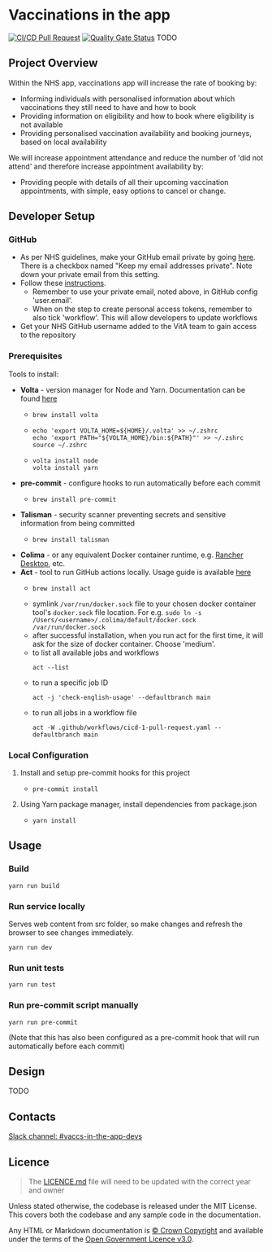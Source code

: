 # Vaccinations in the app

[![CI/CD Pull Request](https://github.com/NHSDigital/vaccinations-app/actions/workflows/cicd-1-pull-request.yaml/badge.svg)](https://github.com/NHSDigital/vaccinations-app/actions/workflows/cicd-1-pull-request.yaml)
[![Quality Gate Status](https://sonarcloud.io/api/project_badges/measure?project=repository-template&metric=alert_status)](https://sonarcloud.io/summary/new_code?id=repository-template) TODO

## Project Overview

Within the NHS app, vaccinations app will increase the rate of booking by:
- Informing individuals with personalised information about which vaccinations they still need to have and how to book
- Providing information on eligibility and how to book where eligibility is not available
- Providing personalised vaccination availability and booking journeys, based on local availability

We will increase appointment attendance and reduce the number of 'did not attend' and therefore increase appointment availability by:
- Providing people with details of all their upcoming vaccination appointments, with simple, easy options to cancel or change.

## Developer Setup

### GitHub
- As per NHS guidelines, make your GitHub email private by going [here](https://github.com/settings/emails). There is a checkbox named "Keep my email addresses private". Note down your private email from this setting.
- Follow these [instructions](https://nhsd-confluence.digital.nhs.uk/display/CSP/How+to+access+GitHub).
  - Remember to use your private email, noted above, in GitHub config 'user.email'.
  - When on the step to create personal access tokens, remember to also tick 'workflow'. This will allow developers to update workflows
- Get your NHS GitHub username added to the VitA team to gain access to the repository

### Prerequisites
Tools to install:
- **Volta** - version manager for Node and Yarn. Documentation can be found [here](https://docs.volta.sh/guide/getting-started)
  - ```
    brew install volta
    ```
  - ```
    echo 'export VOLTA_HOME=${HOME}/.volta' >> ~/.zshrc
    echo 'export PATH="${VOLTA_HOME}/bin:${PATH}"' >> ~/.zshrc
    source ~/.zshrc
    ```
  - ```
    volta install node
    volta install yarn
    ```
- **pre-commit** - configure hooks to run automatically before each commit
  - ```
    brew install pre-commit
    ```
- **Talisman** - security scanner preventing secrets and sensitive information from being committed
  - ```
    brew install talisman
    ```
- **Colima** - or any equivalent Docker container runtime, e.g. [Rancher Desktop](https://rancherdesktop.io/), etc.
- **Act** - tool to run GitHub actions locally. Usage guide is available [here](https://nektosact.com/usage/index.html)
    - ```
      brew install act
      ```
    - symlink `/var/run/docker.sock` file to your chosen docker container tool's `docker.sock` file location. For e.g. `sudo ln -s /Users/<username>/.colima/default/docker.sock /var/run/docker.sock`
    - after successful installation, when you run act for the first time, it will ask for the size of docker container. Choose 'medium'.
    - to list all available jobs and workflows
      ```
      act --list
      ```
    - to run a specific job ID
      ```
      act -j 'check-english-usage' --defaultbranch main
      ```
    - to run all jobs in a workflow file
      ```
      act -W .github/workflows/cicd-1-pull-request.yaml --defaultbranch main
      ```

### Local Configuration
1. Install and setup pre-commit hooks for this project
   - ```
     pre-commit install
     ```
2. Using Yarn package manager, install dependencies from package.json
   - ```
     yarn install
     ```

## Usage

### Build
```
yarn run build
```

### Run service locally
Serves web content from src folder, so make changes and refresh the browser to see changes immediately.
```
yarn run dev
```

### Run unit tests
```
yarn run test
```

### Run pre-commit script manually
```
yarn run pre-commit
```
(Note that this has also been configured as a pre-commit hook that will run automatically before each commit)

## Design
TODO

## Contacts
[Slack channel: #vaccs-in-the-app-devs](https://nhsdigitalcorporate.enterprise.slack.com/archives/C08BNCQH9FV)

## Licence

> The [LICENCE.md](./LICENCE.md) file will need to be updated with the correct year and owner

Unless stated otherwise, the codebase is released under the MIT License. This covers both the codebase and any sample code in the documentation.

Any HTML or Markdown documentation is [© Crown Copyright](https://www.nationalarchives.gov.uk/information-management/re-using-public-sector-information/uk-government-licensing-framework/crown-copyright/) and available under the terms of the [Open Government Licence v3.0](https://www.nationalarchives.gov.uk/doc/open-government-licence/version/3/).
